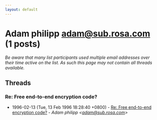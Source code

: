 ```yaml
---
layout: default
---
```


# Adam philipp <adam@sub.rosa.com> (1 posts)

_Be aware that many list participants used multiple email addresses over their time active on the list. As such this page may not contain all threads available._

## Threads

### Re: Free end-to-end encryption code?
+ 1996-02-13 (Tue, 13 Feb 1996 18:28:40 +0800) - [Re: Free end-to-end encryption code?](/archive/1996/02/c2443772dd233a5cf93bad2ad82ac81b54de928442dd7cf9c56ae7b94446dc02) - _Adam philipp \<adam@sub.rosa.com\>_

